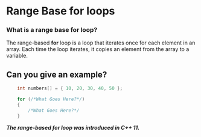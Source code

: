 # Range Base **for** loops

### What is a range base for loop?

The range-based **for** loop is a loop that iterates once for each element in
an array. Each time the loop iterates, it copies an element from the array
to a variable.

## Can you give an example?

```c++
    int numbers[] = { 10, 20, 30, 40, 50 };

    for (/*What Goes Here?*/)
    {
        /*What Goes Here?*/
    }
```

***The range-based for loop was introduced in C++ 11.***
